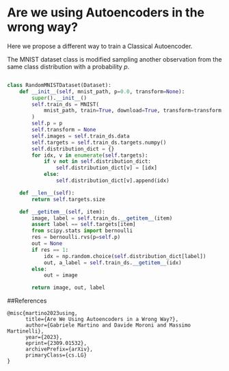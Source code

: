 # Are we using Autoencoders in the wrong way?

Here we propose a different way to train a Classical Autoencoder.

The MNIST dataset class is modified sampling another observation from the same class distribution with a probability $p$.


```python

class RandomMNISTDataset(Dataset):
    def __init__(self, mnist_path, p=0.0, transform=None):
        super().__init__()
        self.train_ds = MNIST(
            mnist_path, train=True, download=True, transform=transform
        )
        self.p = p
        self.transform = None
        self.images = self.train_ds.data
        self.targets = self.train_ds.targets.numpy()
        self.distribution_dict = {}
        for idx, v in enumerate(self.targets):
            if v not in self.distribution_dict:
                self.distribution_dict[v] = [idx]
            else:
                self.distribution_dict[v].append(idx)

    def __len__(self):
        return self.targets.size

    def __getitem__(self, item):
        image, label = self.train_ds.__getitem__(item)  
        assert label == self.targets[item]
        from scipy.stats import bernoulli
        res = bernoulli.rvs(p=self.p)
        out = None
        if res == 1:
            idx = np.random.choice(self.distribution_dict[label])
            out, a_label = self.train_ds.__getitem__(idx)
        else:
            out = image

        return image, out, label
```
##References
```
@misc{martino2023using,
      title={Are We Using Autoencoders in a Wrong Way?}, 
      author={Gabriele Martino and Davide Moroni and Massimo Martinelli},
      year={2023},
      eprint={2309.01532},
      archivePrefix={arXiv},
      primaryClass={cs.LG}
}
```
